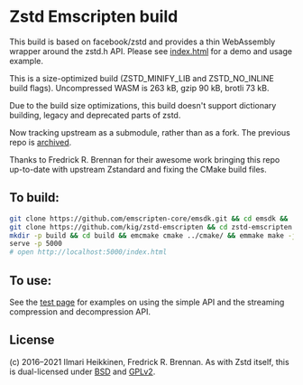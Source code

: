 # Zstd Emscripten build

This build is based on facebook/zstd and provides a thin WebAssembly wrapper around the zstd.h API. Please see [index.html](https://kig.github.io/zstd-emscripten/) for a demo and usage example.

This is a size-optimized build (ZSTD_MINIFY_LIB and ZSTD_NO_INLINE build flags). Uncompressed WASM is 263 kB, gzip 90 kB, brotli 73 kB.

Due to the build size optimizations, this build doesn't support dictionary building, legacy and deprecated parts of zstd.

Now tracking upstream as a submodule, rather than as a fork. The previous repo is [archived](https://kig.github.io/zstd-emscripten-archived/).

Thanks to Fredrick R. Brennan for their awesome work bringing this repo up-to-date with upstream Zstandard and fixing the CMake build files.

## To build:

```bash
git clone https://github.com/emscripten-core/emsdk.git && cd emsdk && ./emsdk install latest && ./emsdk activate latest && source ./emsdk_env.sh && cd .. &&
git clone https://github.com/kig/zstd-emscripten && cd zstd-emscripten && git submodule update &&
mkdir -p build && cd build && emcmake cmake ../cmake/ && emmake make -j4 && cd .. &&
serve -p 5000
# open http://localhost:5000/index.html
```

## To use:

See the [test page](index.html) for examples on using the simple API and the streaming compression and decompression API.

## License

(c) 2016–2021 Ilmari Heikkinen, Fredrick R. Brennan. As with Zstd itself, this is dual-licensed under [BSD](LICENSE) and [GPLv2](COPYING).

